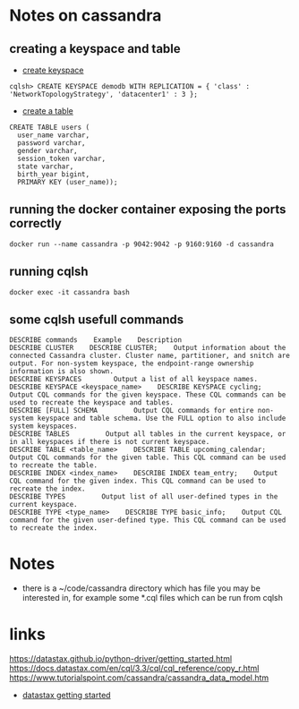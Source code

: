 # Notes on cassandra


## creating a keyspace and table
- [create keyspace](https://docs.datastax.com/en/cql/3.1/cql/cql_using/example_creating_ks_t.html)
```
cqlsh> CREATE KEYSPACE demodb WITH REPLICATION = { 'class' : 'NetworkTopologyStrategy', 'datacenter1' : 3 };
```
- [create a table](https://docs.datastax.com/en/cql/3.1/cql/cql_using/create_table_t.html)
```
CREATE TABLE users (
  user_name varchar,
  password varchar,
  gender varchar,
  session_token varchar,
  state varchar,
  birth_year bigint,
  PRIMARY KEY (user_name));
```

## running the docker container exposing the ports correctly
```
docker run --name cassandra -p 9042:9042 -p 9160:9160 -d cassandra
```

## running cqlsh
```
docker exec -it cassandra bash
```
## some cqlsh usefull commands
```
DESCRIBE commands    Example    Description
DESCRIBE CLUSTER    DESCRIBE CLUSTER;    Output information about the connected Cassandra cluster. Cluster name, partitioner, and snitch are output. For non-system keyspace, the endpoint-range ownership information is also shown.
DESCRIBE KEYSPACES        Output a list of all keyspace names.
DESCRIBE KEYSPACE <keyspace_name>    DESCRIBE KEYSPACE cycling;    Output CQL commands for the given keyspace. These CQL commands can be used to recreate the keyspace and tables.
DESCRIBE [FULL] SCHEMA         Output CQL commands for entire non-system keyspace and table schema. Use the FULL option to also include system keyspaces.
DESCRIBE TABLES         Output all tables in the current keyspace, or in all keyspaces if there is not current keyspace.
DESCRIBE TABLE <table_name>    DESCRIBE TABLE upcoming_calendar;    Output CQL commands for the given table. This CQL command can be used to recreate the table.
DESCRIBE INDEX <index_name>    DESCRIBE INDEX team_entry;    Output CQL command for the given index. This CQL command can be used to recreate the index.
DESCRIBE TYPES         Output list of all user-defined types in the current keyspace.
DESCRIBE TYPE <type_name>    DESCRIBE TYPE basic_info;    Output CQL command for the given user-defined type. This CQL command can be used to recreate the index.
```
# Notes
- there is a ~/code/cassandra directory which has file you may be interested in, for example some *.cql files which can be run from cqlsh
## 
# links
https://datastax.github.io/python-driver/getting_started.html
https://docs.datastax.com/en/cql/3.3/cql/cql_reference/copy_r.html
https://www.tutorialspoint.com/cassandra/cassandra_data_model.htm
- [datastax getting started](https://datastax.github.io/python-driver/getting_started.html)
